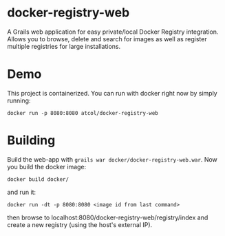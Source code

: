 docker-registry-web
===================

A Grails web application for easy private/local Docker Registry integration. Allows you to browse, delete and search for images as
well as register multiple registries for large installations.

# Demo

This project is containerized. You can run with docker right now by simply running:

	docker run -p 8080:8080 atcol/docker-registry-web

# Building

Build the web-app with `grails war docker/docker-registry-web.war`. Now you build the docker image:

	docker build docker/

and run it:
	
	docker run -dt -p 8080:8080 <image id from last command>

then browse to localhost:8080/docker-registry-web/registry/index and create a new registry (using the host's external
IP).
